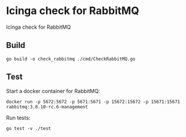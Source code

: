 # Icinga check for RabbitMQ

Icinga check for RabbitMQ

## Build

```
go build -o check_rabbitmq ./cmd/CheckRabbitMQ.go
```

## Test

Start a docker container for RabbitMQ:
```
docker run -p 5672:5672 -p 5671:5671 -p 15672:15672 -p 15671:15671 rabbitmq:3.8.10-rc.6-management
```

Run tests:
```
go test -v ./test
```
